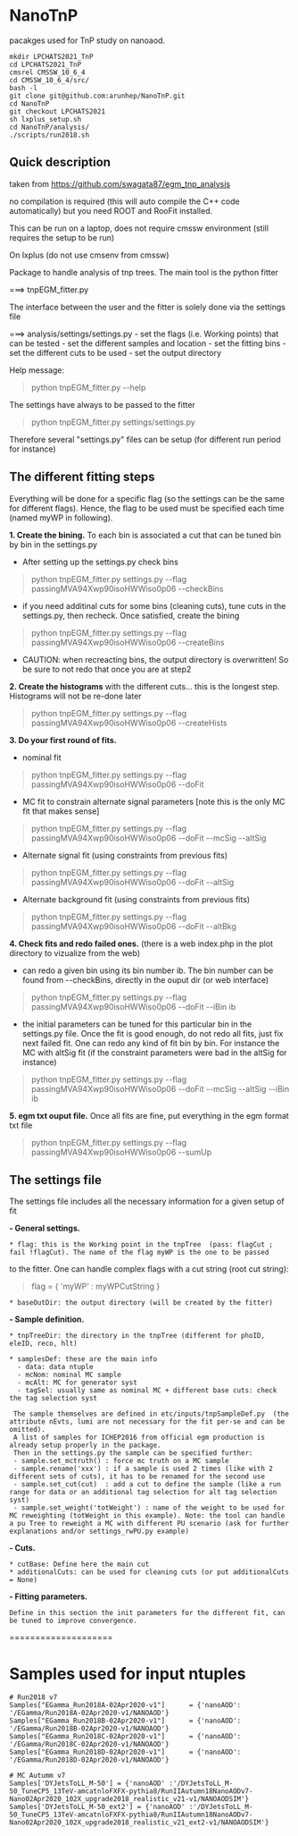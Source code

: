 # NanoTnP
pacakges used for TnP study on nanoaod.

```
mkdir LPCHATS2021_TnP
cd LPCHATS2021_TnP
cmsrel CMSSW_10_6_4
cd CMSSW_10_6_4/src/
bash -l
git clone git@github.com:arunhep/NanoTnP.git
cd NanoTnP
git checkout LPCHATS2021
sh lxplus_setup.sh
cd NanoTnP/analysis/
./scripts/run2018.sh
```

## Quick description

taken from https://github.com/swagata87/egm_tnp_analysis

no compilation is required (this will auto compile the C++ code automatically) but you need ROOT and RooFit installed.

This can be run on a laptop, does not require cmssw environment (still requires the setup to be run)


On lxplus (do not use cmsenv from cmssw)

Package to handle analysis of tnp trees. The main tool is the python fitter

   ===> tnpEGM_fitter.py

The interface between the user and the fitter is solely done via the settings file

   ===> analysis/settings/settings.py
   	- set the flags (i.e. Working points) that can be tested
   	- set the different samples and location
	- set the fitting bins
	- set the different cuts to be used
	- set the output directory

Help message:
>    python tnpEGM_fitter.py --help 

The settings have always to be passed to the fitter
>    python tnpEGM_fitter.py settings/settings.py 

Therefore several "settings.py" files  can be setup (for different run period for instance)


## The different fitting steps
Everything will be done for a specific flag (so the settings can be the same for different flags). Hence, the flag to be used must be specified each time (named myWP in following).

**1. Create the bining.** To each bin is associated a cut that can be tuned bin by bin in the settings.py
   * After setting up the settings.py check bins 

>   python tnpEGM_fitter.py settings.py  --flag passingMVA94Xwp90isoHWWiso0p06 --checkBins
   
   * if  you need additinal cuts for some bins (cleaning cuts), tune cuts in the settings.py, then recheck. 
     Once satisfied, create the bining

>   python tnpEGM_fitter.py settings.py  --flag passingMVA94Xwp90isoHWWiso0p06 --createBins

   * CAUTION: when recreacting bins, the output directory is overwritten! So be sure to not redo that once you are at step2

**2. Create the histograms** with the different cuts... this is the longest step. Histograms will not be re-done later
   
>   python tnpEGM_fitter.py settings.py --flag passingMVA94Xwp90isoHWWiso0p06 --createHists

**3. Do your first round of fits.**
   * nominal fit
   
>   python tnpEGM_fitter.py settings.py --flag passingMVA94Xwp90isoHWWiso0p06 --doFit
   
   * MC fit to constrain alternate signal parameters [note this is the only MC fit that makes sense]
   
>   python tnpEGM_fitter.py settings.py --flag passingMVA94Xwp90isoHWWiso0p06 --doFit --mcSig --altSig

   * Alternate signal fit (using constraints from previous fits)
   
>   python tnpEGM_fitter.py settings.py --flag passingMVA94Xwp90isoHWWiso0p06 --doFit  --altSig

   * Alternate background fit (using constraints from previous fits)
   
>   python tnpEGM_fitter.py settings.py --flag passingMVA94Xwp90isoHWWiso0p06 --doFit  --altBkg

**4. Check fits and redo failed ones.** (there is a web index.php in the plot directory to vizualize from the web)
   * can redo a given bin using its bin number ib. 
     The bin number can be found from --checkBins, directly in the ouput dir (or web interface)

>   python tnpEGM_fitter.py settings.py --flag passingMVA94Xwp90isoHWWiso0p06 --doFit --iBin ib
   
   * the initial parameters can be tuned for this particular bin in the settings.py file. 
      Once the fit is good enough, do not redo all fits, just fix next failed fit.
      One can redo any kind of fit bin by bin. For instance the MC with altSig fit (if the constraint parameters were bad in the altSig for instance)

>   python tnpEGM_fitter.py settings.py --flag passingMVA94Xwp90isoHWWiso0p06 --doFit --mcSig --altSig --iBin ib

**5. egm txt ouput file.** Once all fits are fine, put everything in the egm format txt file

>   python tnpEGM_fitter.py settings.py  --flag passingMVA94Xwp90isoHWWiso0p06 --sumUp
   

## The settings file

The settings file includes all the necessary information for a given setup of fit

**- General settings.**

    * flag: this is the Working point in the tnpTree  (pass: flagCut ; fail !flagCut). The name of the flag myWP is the one to be passed
to the fitter. One can handle complex flags with a cut string (root cut string):
> flag = { 'myWP' : myWPCutString } 

    * baseOutDir: the output directory (will be created by the fitter)

**- Sample definition.**

    * tnpTreeDir: the directory in the tnpTree (different for phoID, eleID, reco, hlt)

    * samplesDef: these are the main info
      - data: data ntuple
      - mcNom: nominal MC sample
      - mcAlt: MC for generator syst
      - tagSel: usually same as nominal MC + different base cuts: check the tag selection syst

     The sample themselves are defined in etc/inputs/tnpSampleDef.py  (the attribute nEvts, lumi are not necessary for the fit per-se and can be omitted). 
     A list of samples for ICHEP2016 from official egm production is already setup properly in the package. 
     Then in the settings.py the sample can be specified further:
     - sample.set_mctruth() : force mc truth on a MC sample
     - sample.rename('xxx') : if a sample is used 2 times (like with 2 different sets of cuts), it has to be renamed for the second use
     - sample.set_cut(cut)  : add a cut to define the sample (like a run range for data or an additional tag selection for alt tag selection syst)
     - sample.set_weight('totWeight') : name of the weight to be used for MC reweighting (totWeight in this example). Note: the tool can handle a pu Tree to reweight a MC with different PU scenario (ask for further explanations and/or settings_rwPU.py example)
 

**- Cuts.**

    * cutBase: Define here the main cut
    * additionalCuts: can be used for cleaning cuts (or put additionalCuts = None)

**- Fitting parameters.**
    
    Define in this section the init parameters for the different fit, can be tuned to improve convergence.

====================

# Samples used for input ntuples
```
# Run2018 v7
Samples["EGamma_Run2018A-02Apr2020-v1"]      = {'nanoAOD': '/EGamma/Run2018A-02Apr2020-v1/NANOAOD'}
Samples["EGamma_Run2018B-02Apr2020-v1"]      = {'nanoAOD': '/EGamma/Run2018B-02Apr2020-v1/NANOAOD'}
Samples["EGamma_Run2018C-02Apr2020-v1"]      = {'nanoAOD': '/EGamma/Run2018C-02Apr2020-v1/NANOAOD'}
Samples["EGamma_Run2018D-02Apr2020-v1"]      = {'nanoAOD': '/EGamma/Run2018D-02Apr2020-v1/NANOAOD'}

# MC Autumm v7
Samples['DYJetsToLL_M-50'] = {'nanoAOD' :'/DYJetsToLL_M-50_TuneCP5_13TeV-amcatnloFXFX-pythia8/RunIIAutumn18NanoAODv7-Nano02Apr2020_102X_upgrade2018_realistic_v21-v1/NANOAODSIM'}
Samples['DYJetsToLL_M-50_ext2'] = {'nanoAOD' :'/DYJetsToLL_M-50_TuneCP5_13TeV-amcatnloFXFX-pythia8/RunIIAutumn18NanoAODv7-Nano02Apr2020_102X_upgrade2018_realistic_v21_ext2-v1/NANOAODSIM'}

```
